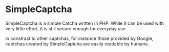 SimpleCaptcha
=============

SimpleCaptcha is a simple Catcha written in PHP. 
While it can be used with very little effort, it is 
still secure enough for everyday use.

In constrast to other captchas, for instance those provided by Google, 
captchas created by SimpleCaptcha are easily readable by 
humans. 

